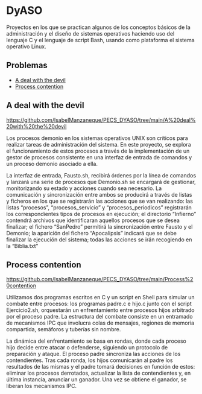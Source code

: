 # DyASO

Proyectos en los que se practican algunos de los conceptos básicos de la administración y el diseño de sistemas operativos haciendo uso del lenguaje C y el lenguaje de script Bash, usando como plataforma el sistema operativo Linux.


## Problemas

* [A deal with the devil](#a-deal-with-the-devil)
* [Process contention](#process-contention)

## A deal with the devil

https://github.com/IsabelManzaneque/PECS_DYASO/tree/main/A%20deal%20with%20the%20devil

Los procesos demonio en los sistemas operativos UNIX son críticos para realizar tareas de administración del sistema. En este proyecto, se explora el funcionamiento de estos procesos a través de la implementación de un gestor de procesos consistente en una interfaz de entrada de comandos y un proceso demonio asociado a ella. 

La interfaz de entrada, Fausto.sh, recibirá órdenes por la línea de comandos y lanzará una serie de procesos que Demonio.sh se encargará de gestionar, monitorizando su estado y acciones cuando sea necesario. La comunicación y sincronización entre ambos se producirá a través de listas y ficheros en los que se registrarán las acciones que se van realizando: las listas “procesos”, “procesos_servicio” y “procesos_periodicos” registrarán los correspondientes tipos de procesos en ejecución; el directorio “Infierno” contendrá archivos que identificaran aquellos procesos que se desea finalizar; el fichero “SanPedro” permitirá la sincronización entre Fausto y el Demonio; la aparición del fichero “Apocalipsis” indicará que se debe finalizar la ejecución del sistema; todas las acciones se irán recogiendo en la “Biblia.txt”



## Process contention

https://github.com/IsabelManzaneque/PECS_DYASO/tree/main/Process%20contention

Utilizamos dos programas escritos en C y un script en Shell para simular un combate entre procesos: los programas padre.c e hijo.c junto con el script Ejercicio2.sh,
orquestarán un enfrentamiento entre procesos hijos arbitrado por el proceso padre. La estructura del combate consiste en un entramado de mecanismos IPC que involucra colas de mensajes, regiones de memoria compartida, semáforos y tuberías sin nombre.

La dinámica del enfrentamiento se basa en rondas, donde cada proceso hijo decide entre atacar o defenderse, siguiendo un protocolo de preparación y ataque. El proceso padre sincroniza las acciones de los contendientes. Tras cada ronda, los hijos comunicarán al padre los resultados de las mismas y el padre tomará decisiones en función de estos: eliminar los procesos derrotados, actualizar la lista de contendientes y, en última instancia, anunciar un ganador. Una vez se obtiene el ganador, se liberan
los mecanismos IPC.



